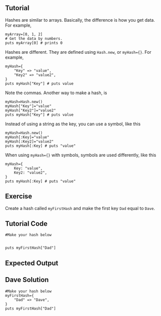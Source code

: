 Tutorial
--------
Hashes are similar to arrays. Basically, the difference is how you get data. For example,

    myArray=[0, 1, 2]
    # Get the data by numbers.
    puts myArray[0] # prints 0
Hashes are different. They are defined using `Hash.new`, or `myHash={}`. For example,

    myHash={
        "Key" => "value",
        "Key2" => "value2",
    }
    puts myHash["Key"] # puts value
Note the commas.
Another way to make a hash, is

    myHash=Hash.new()
    myHash["Key"]="value"
    myHash["Key2"]="value2"
    puts myHash["Key"] # puts value
Instead of using a string as the key, you can use a symbol, like this

    myHash=Hash.new()
    myHash[:Key]="value"
    myHash[:Key2]="value2"
    puts myHash[:Key] # puts "value"
    
When using `myHash={}` with symbols, symbols are used differently, like this

    myHash={
        Key: "value",
        Key2: "value2",
    }
    puts myHash[:Key] # puts "value"
Exercise
--------

Create a hash called `myFirstHash` and make the first key `Dad` equal to `Dave`.

Tutorial Code
-------------

    #Make your hash below


    puts myFirstHash["Dad"]
    
Expected Output
---------------
Dave
Solution
--------

    #Make your hash below
    myFirstHash={
        "Dad" => "Dave",
    }
    puts myFirstHash["Dad"]
